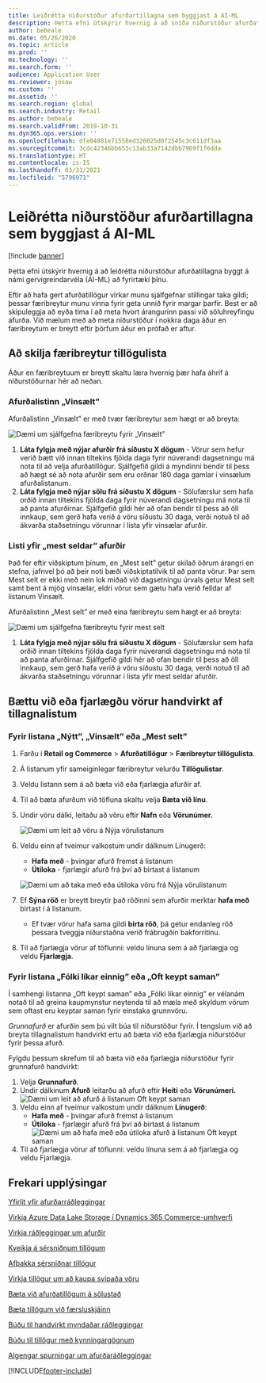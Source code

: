```yaml
---
title: Leiðrétta niðurstöður afurðartillagna sem byggjast á AI-ML
description: Þetta efni útskýrir hvernig á að sníða niðurstöður afurðatillagna byggt á námi gervigreindarvéla (AI-ML) að fyrirtæki þínu.
author: bebeale
ms.date: 05/26/2020
ms.topic: article
ms.prod: ''
ms.technology: ''
ms.search.form: ''
audience: Application User
ms.reviewer: josaw
ms.custom: ''
ms.assetid: ''
ms.search.region: global
ms.search.industry: Retail
ms.author: bebeale
ms.search.validFrom: 2019-10-31
ms.dyn365.ops.version: ''
ms.openlocfilehash: dfe04881e71558ed326025d8f2545c3c611df3aa
ms.sourcegitcommit: 3cdc42346bb653c13ab33a7142dbb7969f1f6dda
ms.translationtype: HT
ms.contentlocale: is-IS
ms.lasthandoff: 03/31/2021
ms.locfileid: "5796971"
---
```

# <a name="adjust-ai-ml-based-product-recommendation-results"></a>Leiðrétta niðurstöður afurðartillagna sem byggjast á AI-ML


[!include [banner](includes/banner.md)]

Þetta efni útskýrir hvernig á að leiðrétta niðurstöður afurðatillagna byggt á námi gervigreindarvéla (AI-ML) að fyrirtæki þínu. 

Eftir að hafa gert afurðatillögur virkar munu sjálfgefnar stillingar taka gildi; þessar færibreytur munu vinna fyrir geta unnið fyrir margar þarfir. Best er að skipuleggja að eyða tíma í að meta hvort árangurinn passi við söluhreyfingu afurða. Við mælum með að meta niðurstöður í nokkra daga áður en færibreytum er breytt eftir þörfum áður en prófað er aftur. 

## <a name="understanding-recommendation-list-parameters"></a>Að skilja færibreytur tillögulista

Áður en færibreytuum er breytt skaltu læra hvernig þær hafa áhrif á niðurstöðurnar hér að neðan.

### <a name="trending-product-list"></a>Afurðalistinn „Vinsælt”

Afurðalistinn „Vinsælt” er með tvær færibreytur sem hægt er að breyta:

![Dæmi um sjálfgefna færibreytu fyrir „Vinsælt”](./media/exampletrendingparameters.png)

1. **Láta fylgja með nýjar afurðir frá síðustu X dögum** - Vörur sem hefur verið bætt við innan tiltekins fjölda daga fyrir núverandi dagsetningu má nota til að velja afurðatillögur. Sjálfgefið gildi á myndinni bendir til þess að hægt sé að nota afurðir sem eru orðnar 180 daga gamlar í vinsælum afurðalistanum.
1. **Láta fylgja með nýjar sölu frá síðustu X dögum** - Sölufærslur sem hafa orðið innan tiltekins fjölda daga fyrir núverandi dagsetningu má nota til að panta afurðirnar. Sjálfgefið gildi hér að ofan bendir til þess að öll innkaup, sem gerð hafa verið á vöru síðustu 30 daga, verði notuð til að ákvarða staðsetningu vörunnar í lista yfir vinsælar afurðir. 

### <a name="best-selling-product-list"></a>Listi yfir „mest seldar” afurðir

Það fer eftir viðskiptum þínum, en „Mest selt” getur skilað öðrum árangri en stefna, jafnvel þó að þeir noti bæði viðskiptatilvik til að panta vörur. Þar sem Mest selt er ekki með nein lok miðað við dagsetningu úrvals getur Mest selt samt bent á mjög vinsælar, eldri vörur sem gætu hafa verið felldar af listanum Vinsælt. 

Afurðalistinn „Mest selt” er með eina færibreytu sem hægt er að breyta:

![Dæmi um sjálfgefna færibreytu fyrir mest selt](./media/examplebestsellingparameters.PNG)

1. **Láta fylgja með nýjar sölu frá síðustu X dögum** - Sölufærslur sem hafa orðið innan tiltekins fjölda daga fyrir núverandi dagsetningu má nota til að panta afurðirnar. Sjálfgefið gildi hér að ofan bendir til þess að öll innkaup, sem gerð hafa verið á vöru síðustu 30 daga, verði notuð til að ákvarða staðsetningu vörunnar í lista yfir mest seldar afurðir. 

## <a name="manually-add-or-remove-products-from-recommendation-lists"></a>Bættu við eða fjarlægðu vörur handvirkt af tillagnalistum

### <a name="for-new-trending-or-best-selling-lists"></a>Fyrir listana „Nýtt”, „Vinsælt” eða „Mest selt”

1.  Farðu í **Retail og Commerce** > **Afurðatillögur** > **Færibreytur tillögulista**.
1.  Á listanum yfir sameiginlegar færibreytur velurðu **Tillögulistar**.
1.  Veldu listann sem á að bæta við eða fjarlægja afurðir af.
1.  Til að bæta afurðum við töfluna skaltu velja **Bæta við línu**. 
1.  Undir vöru dálki, leitaðu að vöru eftir **Nafn** eða **Vörunúmer.**

    ![Dæmi um leit að vöru á Nýja vörulistanum](./media/examplenewlistconfiguration1.png)

1.  Veldu einn af tveimur valkostum undir dálknum Línugerð:
    -   **Hafa með** - þvingar afurð fremst á listanum
    -   **Útiloka** - fjarlægir afurð frá því að birtast á listanum
    
    ![Dæmi um að taka með eða útiloka vöru frá Nýja vörulistanum](./media/examplenewlistconfiguration2.png)

1.  Ef **Sýna röð** er breytt breytir það röðinni sem afurðir merktar **hafa með** birtast í á listanum.
    - Ef tvær vörur hafa sama gildi **birta röð**, þá getur endanleg röð þessara tveggja niðurstaðna verið frábrugðin bakforritinu.
1.  Til að fjarlægja vörur af töflunni: veldu línuna sem á að fjarlægja og veldu **Fjarlægja**.


### <a name="for-people-also-like-or-frequently-bought-together-lists"></a>Fyrir listana „Fólki líkar einnig” eða „Oft keypt saman”

Í samhengi listanna „Oft keypt saman” eða „Fólki líkar einnig” er vélanám notað til að greina kaupmynstur neytenda til að mæla með skyldum vörum sem oftast eru keyptar saman fyrir einstaka grunnvöru. 
 
*Grunnafurð* er afurðin sem þú vilt búa til niðurstöður fyrir. Í tengslum við að breyta tillagnalistum handvirkt ertu að bæta við eða fjarlægja niðurstöður fyrir þessa afurð. 

Fylgdu þessum skrefum til að bæta við eða fjarlægja niðurstöður fyrir grunnafurð handvirkt:
1.  Velja **Grunnafurð**. 
1.  Undir dálkinum **Afurð** leitarðu að afurð eftir **Heiti** eða **Vörunúmeri.**
![Dæmi um leit að afurð á listanum Oft keypt saman](./media/exampleFBTlistconfiguration1.png)
1. Veldu einn af tveimur valkostum undir dálknum **Línugerð**:
    - **Hafa með** - þvingar afurð fremst á listanum
    - **Útiloka** - fjarlægir afurð frá því að birtast á listanum     
![Dæmi um að hafa með eða útiloka afurð á listanum Oft keypt saman](./media/exampleFBTlistconfiguration2.png)
1.  Til að fjarlægja vörur af töflunni: veldu línuna sem á að fjarlægja og veldu Fjarlægja.


## <a name="additional-resources"></a>Frekari upplýsingar

[Yfirlit yfir afurðarráðleggingar](product-recommendations.md)

[Virkja Azure Data Lake Storage í Dynamics 365 Commerce-umhverfi](enable-adls-environment.md)

[Virkja ráðleggingar um afurðir](enable-product-recommendations.md)

[Kveikja á sérsniðnum tillögum](personalized-recommendations.md)

[Afþakka sérsniðnar tillögur](personalization-gdpr.md)

[Virkja tillögur um að kaupa svipaða vöru](shop-similar-looks.md)

[Bæta við afurðatillögum á sölustað](product.md)

[Bæta tillögum við færsluskjáinn](add-recommendations-control-pos-screen.md)

[Búðu til handvirkt myndaðar ráðleggingar](create-editorial-recommendation-lists.md)

[Búðu til tillögur með kynningargögnum](product-recommendations-demo-data.md)

[Algengar spurningar um afurðaráðleggingar](faq-recommendations.md)


[!INCLUDE[footer-include](../includes/footer-banner.md)]